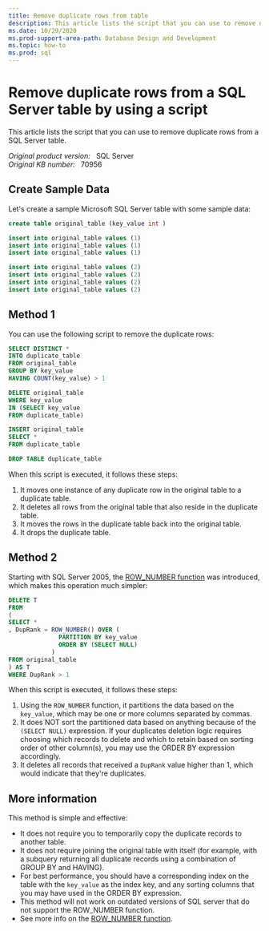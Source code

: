 ```yaml
---
title: Remove duplicate rows from table
description: This article lists the script that you can use to remove duplicate rows from a SQL Server table.
ms.date: 10/29/2020
ms.prod-support-area-path: Database Design and Development
ms.topic: how-to
ms.prod: sql
---
```

# Remove duplicate rows from a SQL Server table by using a script

This article lists the script that you can use to remove duplicate rows from a SQL Server table.

_Original product version:_ &nbsp; SQL Server  
_Original KB number:_ &nbsp; 70956

## Create Sample Data

Let's create a sample Microsoft SQL Server table with some sample data:

```sql
create table original_table (key_value int )

insert into original_table values (1)
insert into original_table values (1)
insert into original_table values (1)

insert into original_table values (2)
insert into original_table values (2)
insert into original_table values (2)
insert into original_table values (2)
```

## Method 1

You can use the following script to remove the duplicate rows:

```sql
SELECT DISTINCT *
INTO duplicate_table
FROM original_table
GROUP BY key_value
HAVING COUNT(key_value) > 1

DELETE original_table
WHERE key_value
IN (SELECT key_value
FROM duplicate_table)

INSERT original_table
SELECT *
FROM duplicate_table

DROP TABLE duplicate_table
```

When this script is executed, it follows these steps:

1. It moves one instance of any duplicate row in the original table to a duplicate table.
2. It deletes all rows from the original table that also reside in the duplicate table.
3. It moves the rows in the duplicate table back into the original table.
4. It drops the duplicate table.

## Method 2

Starting with SQL Server 2005, the [ROW_NUMBER function](https://docs.microsoft.com/sql/t-sql/functions/row-number-transact-sql) was introduced, which makes this operation much simpler:

```sql
DELETE T
FROM
(
SELECT *
, DupRank = ROW_NUMBER() OVER (
              PARTITION BY key_value
              ORDER BY (SELECT NULL)
            )
FROM original_table
) AS T
WHERE DupRank > 1 
```

When this script is executed, it follows these steps:

1. Using the `ROW_NUMBER` function, it partitions the data based on the `key_value`, which may be one or more columns separated by commas.
2. It does NOT sort the partitioned data based on anything because of the `(SELECT NULL)` expression. If your duplicates deletion logic requires choosing which records to delete and which to retain based on sorting order of other column(s), you may use the ORDER BY expression accordingly.
3. It deletes all records that received a `DupRank` value higher than 1, which would indicate that they're duplicates.

## More information

This method is simple and effective:

- It does not require you to temporarily copy the duplicate records to another table.
- It does not require joining the original table with itself (for example, with a subquery returning all duplicate records using a combination of GROUP BY and HAVING).
- For best performance, you should have a corresponding index on the table with the `key_value` as the index key, and any sorting columns that you may have used in the ORDER BY expression.
- This method will not work on outdated versions of SQL server that do not support the ROW_NUMBER function.
- See more info on the [ROW_NUMBER function](https://docs.microsoft.com/sql/t-sql/functions/row-number-transact-sql).
